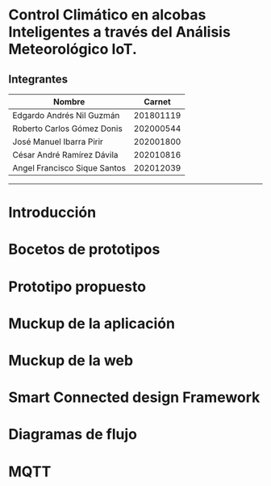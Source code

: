 # Control Climático en alcobas Inteligentes a través del Análisis Meteorológico IoT.

## Integrantes

| Nombre                       | Carnet    |
| ---------------------------- | --------- |
| Edgardo Andrés Nil Guzmán    | 201801119 |
| Roberto Carlos Gómez Donis   | 202000544 |
| José Manuel Ibarra Pirir     | 202001800 |
| César André Ramírez Dávila   | 202010816 |
| Angel Francisco Sique Santos | 202012039 |
---
# Introducción
# Bocetos de prototipos
# Prototipo propuesto
# Muckup de la aplicación
# Muckup de la web
# Smart Connected design Framework
# Diagramas de flujo
# MQTT

